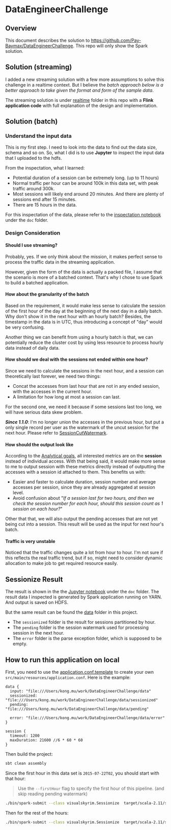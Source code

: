 # DataEngineerChallenge


## Overview

This document describes the solution to https://github.com/Pay-Baymax/DataEngineerChallenge.
This repo will only show the Spark solution.


## Solution (streaming)

I added a new streaming solution with a few more assumptions to solve this challenge in a realtime context.
But I believe the *batch approach below is a better approach to take given the format and form of the sample data*.

The streaming solution is under [realtime](./realtime) folder in this repo with a **Flink application code** with full explanation of the design and implementation.


## Solution (batch)

### Understand the input data
This is my first step. I need to look into the data to find out the  data size, schema and so on.
So, what I did is to use **Jupyter** to inspect the input data that I uploaded to the hdfs.

From the inspectation, what I learned:
- Potential duration of a session can be extremely long. (up to 11 hours)
- Normal traffic per hour can be around 100k in this data set, with peak traffic around 300k.
- Most sessions will likely end around 20 minutes. And there are plenty of sessions end after 15 minutes.
- There are 15 hours in the data.

For this inspectation of the data, please refer to the [inspectation notebook](./doc/Data%20Inspect/Data%20Inspect.md) under the `doc` folder.

### Design Consideration

#### Should I use streaming?

Probably, yes. If we only think about the mission, it makes perfect sense to process the traffic data in the streaming application.

However, given the form of the data is actually a packed file, I assume that the scenario is more of a batched context.
That's why I chose to use Spark to build a batched application.


#### How about the granularity of the batch

Based on the requirement, it would make less sense to calculate the session of the first hour of the day at the beginning of the next day in a daily batch.
Why don't show it in the next hour with an hourly batch?
Besides, the timestamp in the data is in UTC, thus introducing a concept of "day" would be very confusing.

Another thing we can benefit from using a hourly batch is that, we can potentially reduce the cluster cost by using less resource to process hourly data instead of daily data.

#### How should we deal with the sessions not ended within one hour?

Since we need to calculate the sessions in the next hour, and a session can theoretically last forever,
we need two things:
- Concat the accesses from last hour that are not in any ended session, with the accesses in the current hour.
- A limitation for how long at most a session can last.

For the second one, we need it because if some sessions last too long, we will have serious data skew problem.

***Since 1.1.0***: I'm no longer union the accesses in the previous hour, but put a only single record per user as the
watermark of the uncut session for the next hour. Please refer to [SessionCutWatermark](./src/main/scala/visualskyrim/schema/SessionCutWatermark.scala).

#### How should the output look like

According to the [Analytical goals](https://github.com/Pay-Baymax/DataEngineerChallenge#processing--analytical-goals),
all interested metrics are on the **session** instead of individual access.
With that being said, it would make more sense to me to output session with these metrics directly instead of outputting the accesses with a session id attached to them.
This benefits us with:
- Easier and faster to calculate duration, session number and average accesses per session, since they are already aggregated at session level.
- Avoid confusion about "*If a session last for two hours, and then we check the session number for each hour, should this session count as 1 session on each hour?*"

Other that that, we will also output the pending accesses that are not yet being cut into a session. This result will be used as the input for next hour's batch.

#### Traffic is very unstable

Noticed that the traffic changes quite a lot from hour to hour. I'm not sure if this reflects the real traffic trend, but if so, might need to consider dynamic allocation to make job to get required resource easily.


## Sessionize Result

The result is shown in the the [Jupyter notebook](./doc/Result%20Check.md) under the `doc` folder.
The result data I inspected is generated by Spark application running on YARN. And output is saved on HDFS.

But the same result can be found the [data](./data) folder in this project.
- The `sessionized` folder is the result for sessions partitioned by hour.
- The `pending` folder is the session watermark used for processing session in the next hour.
- The `error` folder is the parse exception folder, which is supposed to be empty.

## How to run this application on local

First, you need to use the [application.conf.template](./src/main/resources/application.conf.template) to create your own `src/main/resources/application.conf`.
Here is the example:

```
data {
  input: "file:///Users/kong.mu/work/DataEngineerChallenge/data"
  sessionized: "file:///Users/kong.mu/work/DataEngineerChallenge/data/sessionized"
  pending: "file:///Users/kong.mu/work/DataEngineerChallenge/data/pending"

  error: "file:///Users/kong.mu/work/DataEngineerChallenge/data/error"
}

session {
  timeout: 1200
  maxDuration: 21600 //6 * 60 * 60
}
```

Then build the project:

```bash
sbt clean assembly
```

Since the first hour in this data set is `2015-07-22T02`, you should start with that hour:

> Use the `--firstHour` flag to specify the first hour of this pipeline. (and skip reading pending watermark)

```bash
./bin/spark-submit --class visualskyrim.Sessionize  target/scala-2.11/sessionize-assembly-1.1.0.jar --hour 2015-07-22T02 --firstHour
```

Then for the rest of the hours:
```bash
./bin/spark-submit --class visualskyrim.Sessionize  target/scala-2.11/sessionize-assembly-1.1.0.jar --hour 2015-07-22TXX
```
